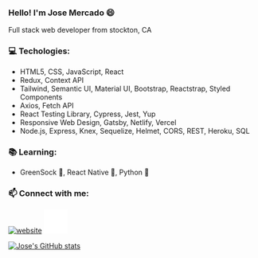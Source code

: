 ### Hello! I'm Jose Mercado :smile:

Full stack web developer from stockton, CA

### :computer: Techologies: 
  - HTML5, CSS, JavaScript, React
  - Redux, Context API
  - Tailwind, Semantic UI, Material UI, Bootstrap, Reactstrap, Styled Components
  - Axios, Fetch API
  - React Testing Library, Cypress, Jest, Yup
  - Responsive Web Design, Gatsby, Netlify, Vercel
  - Node.js, Express, Knex, Sequelize, Helmet, CORS, REST, Heroku, SQL

### :books: Learning:
  - GreenSock :green_book:, React Native :iphone:, Python :snake:

### :mailbox: Connect with me:
[![website](./img/linkedin-light.svg)](https://www.linkedin.com/in/josefmercado345/#gh-light-mode-only)
[![website](./img/linkedin-dark.svg)](https://www.linkedin.com/in/josefmercado345/#gh-dark-mode-only)
&nbsp;&nbsp;

[![Jose's GitHub stats](https://github-readme-stats.vercel.app/api?username=jose-mercado)](https://github.com/anuraghazra/github-readme-stats)

<!--
**jose-mercado/jose-mercado** is a ✨ _special_ ✨ repository because its `README.md` (this file) appears on your GitHub profile.

Here are some ideas to get you started:

- 🔭 I’m currently working on ...
- 🌱 I’m currently learning ...
- 👯 I’m looking to collaborate on ...
- 🤔 I’m looking for help with ...
- 💬 Ask me about ...
- 📫 How to reach me: ...
- 😄 Pronouns: ...
- ⚡ Fun fact: ...
-->
